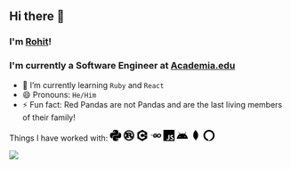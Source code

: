 ## Hi there 👋

### I'm [Rohit](https://rohitc.tech)!

### I'm currently a Software Engineer at [Academia.edu](https://www.academia.edu)

- 🌱 I’m currently learning `Ruby` and `React`
- 😄 Pronouns: `He/Him`
- ⚡ Fun fact: Red Pandas are not Pandas and are the last living members of their family!


<!--
**InfernapeXavier/InfernapeXavier** is a ✨ _special_ ✨ repository because its `README.md` (this file) appears on your GitHub profile.

Here are some ideas to get you started:

- 🔭 I’m currently working on ...
- 🌱 I’m currently learning ...
- 👯 I’m looking to collaborate on ...
- 🤔 I’m looking for help with ...
- 💬 Ask me about ...
- 📫 How to reach me: ...
- 😄 Pronouns: ...
- ⚡ Fun fact: ...
-->

Things I have worked with:
<code><img height="20" src="https://raw.githubusercontent.com/InfernapeXavier/InfernapeXavier/master/Assets/python.svg" alt="Python"></code>
<code><img height="20" src="https://raw.githubusercontent.com/InfernapeXavier/InfernapeXavier/master/Assets/rust.svg" alt="Rust"></code>
<code><img height="20" src="https://raw.githubusercontent.com/InfernapeXavier/InfernapeXavier/master/Assets/cplusplus.svg" alt="C/C++"></code>
<code><img height="20" src="https://raw.githubusercontent.com/InfernapeXavier/InfernapeXavier/master/Assets/go.svg" alt="Go"></code>
<code><img height="20" src="https://raw.githubusercontent.com/InfernapeXavier/InfernapeXavier/master/Assets/javascript.svg" alt="JS"></code>
<code><img height="20" src="https://raw.githubusercontent.com/InfernapeXavier/InfernapeXavier/master/Assets/android.svg" alt="Android"></code>
<code><img height="20" src="https://raw.githubusercontent.com/InfernapeXavier/InfernapeXavier/master/Assets/mongodb.svg" alt="MongoDB"></code>
<code><img height="20" src="https://raw.githubusercontent.com/InfernapeXavier/InfernapeXavier/master/Assets/amazonalexa.svg" alt="Alexa Skill"></code>

![](https://github-profile-summary-cards.vercel.app/api/cards/profile-details?username=InfernapeXavier&theme=dracula)

</a>
<!-- <a href="https://github.com/anuraghazra/github-readme-stats">
  <img align="center" src="https://github-readme-stats.anuraghazra1.vercel.app/api?username=InfernapeXavier&show_icons=true&line_height=37.5" alt="Rohit's github stats" />
</a> -->

